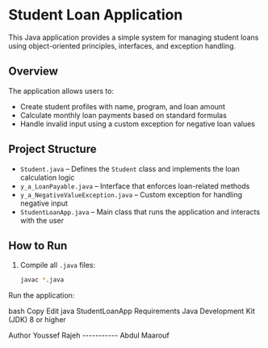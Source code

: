 # Student Loan Application

This Java application provides a simple system for managing student loans using object-oriented principles, interfaces, and exception handling.

## Overview

The application allows users to:

- Create student profiles with name, program, and loan amount
- Calculate monthly loan payments based on standard formulas
- Handle invalid input using a custom exception for negative loan values

## Project Structure

- `Student.java` – Defines the `Student` class and implements the loan calculation logic
- `y_a_LoanPayable.java` – Interface that enforces loan-related methods
- `y_a_NegativeValueException.java` – Custom exception for handling negative input
- `StudentLoanApp.java` – Main class that runs the application and interacts with the user

## How to Run

1. Compile all `.java` files:
   ```bash
   javac *.java
Run the application:

bash
Copy
Edit
java StudentLoanApp
Requirements
Java Development Kit (JDK) 8 or higher

Author
Youssef Rajeh ----------- Abdul Maarouf
